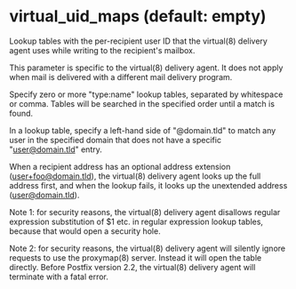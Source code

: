 # virtual_uid_maps (default: empty)

Lookup tables with the per-recipient user ID that the virtual(8)
delivery agent uses while writing to the recipient's mailbox.



 This parameter is specific to the virtual(8) delivery agent.
It does not apply when mail is delivered with a different mail
delivery program. 



Specify zero or more "type:name" lookup tables, separated by
whitespace or comma. Tables will be searched in the specified order
until a match is found.




In a lookup table, specify a left-hand side of "@domain.tld"
to match any user in the specified domain that does not have a
specific "user@domain.tld" entry.




When a recipient address has an optional address extension
(user+foo@domain.tld), the virtual(8) delivery agent looks up
the full address first, and when the lookup fails, it looks up the
unextended address (user@domain.tld).




Note 1: for security reasons, the virtual(8) delivery agent disallows
regular expression substitution of $1 etc. in regular expression
lookup tables, because that would open a security hole.




Note 2: for security reasons, the virtual(8) delivery agent will
silently ignore requests to use the proxymap(8) server. Instead
it will open the table directly. Before Postfix version 2.2, the
virtual(8) delivery agent will terminate with a fatal error.



